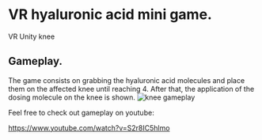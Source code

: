 # VR hyaluronic acid mini game.
VR Unity knee

## Gameplay.
The game consists on grabbing the hyaluronic acid molecules and place them on the affected knee until reaching 4. After that, the application of the dosing molecule on the knee is shown.
![knee gameplay](https://github.com/batiacosta/EncontrarMayoURP/assets/34322193/6e99eeb5-36bf-480e-8f78-5d6e639a5e46)


Feel free to check out gameplay on youtube:

https://www.youtube.com/watch?v=S2r8IC5hlmo
